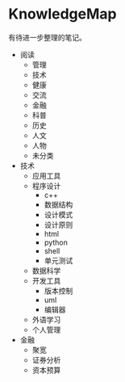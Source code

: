 # KnowledgeMap

有待进一步整理的笔记。

- 阅读
  - 管理
  - 技术
  - 健康
  - 交流
  - 金融
  - 科普
  - 历史
  - 人文
  - 人物
  - 未分类
- 技术
  - 应用工具
  - 程序设计
    - c++
    - 数据结构
    - 设计模式
    - 设计原则
    - html
    - python
    - shell
    - 单元测试
  - 数据科学
  - 开发工具
    - 版本控制
    - uml
    - 编辑器
  - 外语学习
  - 个人管理
- 金融
  - 聚宽
  - 证券分析
  - 资本预算
